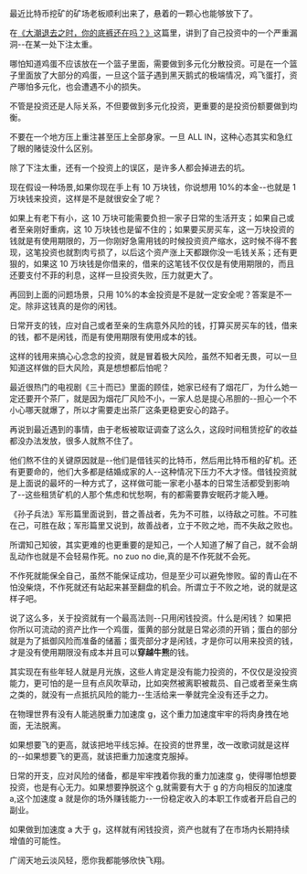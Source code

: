 最近比特币挖矿的矿场老板顺利出来了，悬着的一颗心也能够放下了。

在[《大潮退去之时，你的底裤还在吗？》](www.https://baidu.com)这篇里，讲到了自己投资中的一个严重漏洞--在某一处下注太重。

哪怕知道鸡蛋不应该放在一个篮子里面，需要做到多元化分散投资。可是在一个篮子里面放了大部分的鸡蛋，一旦这个篮子遇到黑天鹅式的极端情况，鸡飞蛋打，资产哪怕多元化，也会遭遇不小的损失。

不管是投资还是人际关系，不但要做到多元化投资，更重要的是投资份额要做到均衡。

不要在一个地方压上重注甚至压上全部身家。一旦 ALL IN，这种心态其实和急红了眼的赌徒没什么区别。

除了下注太重，还有一个投资上的误区，是许多人都会掉进去的坑。

现在假设一种场景,如果你现在手上有 10 万块钱，你说想用 10%的本金--也就是 1 万块钱来投资，这样是不是就很安全了呢？

如果上有老下有小，这 10 万块可能需要负担一家子日常的生活开支；如果自己或者至亲刚好重病，这 10 万块钱也是留不住的；如果要买房买车，这一万块投资的钱就是有使用期限的，万一你刚好急需用钱的时候投资资产缩水，这时候不得不套现，这笔投资也就割肉亏损了，以后这个资产涨上天都跟你没一毛钱关系；还有更狠的，如果这 10 万块钱是你借来的，借来的这笔钱不仅仅是有使用期限的，而且还要支付不菲的利息，这样一旦投资失败，压力就更大了。

再回到上面的问题场景，只用 10%的本金投资是不是就一定安全呢？答案是不一定。除非这钱真的是你的闲钱。

日常开支的钱，应对自己或者至亲的生病意外风险的钱，打算买房买车的钱，借来的钱，都不是闲钱，而是有使用期限有使用成本的钱。

这样的钱用来搞心心念念的投资，就是冒着极大风险，虽然不知者无畏，可以一旦知道这样做的巨大风险，真是想想都后怕呢？

最近很热门的电视剧《三十而已》里面的顾佳，她家已经有了烟花厂，为什么她一定还要开个茶厂，就是因为烟花厂风险不小，一家人总是提心吊胆的--担心一个不小心哪天就爆了，所以才需要走出茶厂这条更稳更安心的路子。

再说到最近遇到的事情，由于老板被取证调查了这么久，这段时间租赁挖矿的收益都没办法发放，很多人就熬不住了。

他们熬不住的关键原因就是--他们是借钱买的比特币，然后用比特币租的矿机。还有更要命的，他们大多都是结婚成家的人--这种情况下压力不大才怪。借钱投资就是上面说的最坏的一种方式了，这样做可能一家老小基本的日常生活都受到影响了--这些租赁矿机的人那个焦虑和忧愁啊，有的都需要靠安眠药才能入睡。

《孙子兵法》军形篇里面说到，昔之善战者，先为不可胜，以待敌之可胜。不可胜在己，可胜在敌；军形篇里又说到，故善战者，立于不败之地，而不失敌之败也。

所谓知己知彼，其实更难的也更重要的是知己，一个人知道了解了自己，就不会胡乱动作也就是不会轻易作死。no zuo no die,真的是不作死就不会死。

不作死就能保全自己，虽然不能保证成功，但是至少可以避免惨败。留的青山在不怕没柴烧，不作死就还有站起来甚至翻盘的机会。所谓立于不败之地，说的就是这样子吧。

说了这么多，关于投资就有一个最高法则--只用闲钱投资。什么是闲钱？ 如果把你所以可流动的资产比作一个鸡蛋，蛋黄的部分就是日常必须的开销；蛋白的部分就是为了抵御风险而准备的储蓄；蛋壳部分才是闲钱，才是你可以用来投资的钱，才是没有使用期限没有成本并且可以**穿越牛熊**的钱。

其实现在有些年轻人就是月光族，这些人肯定是没有能力投资的，不仅仅是没投资能力，更可怕的是一旦有点风吹草动，比如突然被离职被裁员、自己或者至亲生病之类的，就没有一点抵抗风险的能力--生活给来一拳就完全没有还手之力。

在物理世界有没有人能逃脱重力加速度 g，这个重力加速度牢牢的将肉身拽在地面，无法脱离。

如果想要飞的更高，就该把地平线忘掉。在投资的世界里，改一改歌词就是这样的--如果想要飞的更高，就该把重力加速度克服掉。

日常的开支，应对风险的储备，都是牢牢拽着你我的重力加速度 g，使得哪怕想要投资，也是有心无力。如果想要挣脱这个 g,就需要有大于 g 的方向相反的加速度 a,这个加速度 a 就是你的场外赚钱能力--一份稳定收入的本职工作或者开启自己的副业。

如果做到加速度 a 大于 g，这样就有闲钱投资，资产也就有了在市场内长期持续增值的可能性。

广阔天地云淡风轻，愿你我都能够欣快飞翔。
